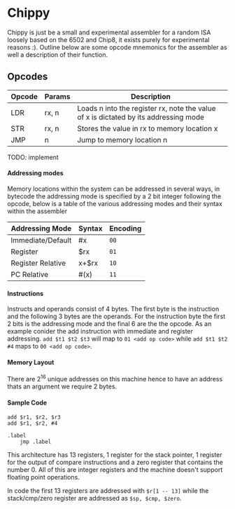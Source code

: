 # Chippy

Chippy is just be a small and experimental assembler for a random ISA loosely based on the 6502 and Chip8, it exists purely for experimental reasons :).
Outline below are some opcode mnemonics for the assembler as well a description of their function. 
## Opcodes
| Opcode | Params | Description |
|  ---   |   ---  |     ---     |
|  LDR   |  rx, n | Loads n into the register rx, note the value of x is dictated by its addressing mode | 
|  STR   |  rx, n | Stores the value in rx to memory location x |
|  JMP   |    n   | Jump to memory location n |

TODO: implement 

#### Addressing modes
Memory locations within the system can be addressed in several ways, in bytecode the addressing mode is specified by a
2 bit integer following the opcode, below is a table of the various addressing modes and their syntax within the assembler  

|  Addressing Mode  | Syntax      | Encoding |
|       ---         |    ---      |   ---    |
| Immediate/Default |    #x       | ```00``` | 
|    Register       |    $rx      | ```01``` |
| Register Relative |    x+$rx    | ```10``` |
|    PC Relative    |   #(x)      | ```11``` |

#### Instructions
Instructs and operands consist of 4 bytes. The first byte is the instruction and the following 3 bytes are the operands. For the instruction byte the first 2 bits is the addressing mode and the final 6 are the the opcode. As an example conider the add instruction with immediate and register addressing.
`add $t1 $t2 $t3` will map to `01 <add op code>` while `add $t1 $t2 #4` maps to `00 <add op code>`.

#### Memory Layout
There are $2^{16}$ unique addresses on this machine hence to have an address thats an argument we require 2 bytes.

#### Sample Code
```x86
add $r1, $r2, $r3
add $r1, $r2, #4

.label
    jmp .label
```
This architecture has 13 registers, 1 register for the stack pointer, 1 register for the output of compare instructions and a zero register that contains the number 0. All of this are integer registers and the machine doesn't support floating point operations.

In code the first 13 registers are addressed with `$r[1 -- 13]` while the stack/cmp/zero register are addressed as `$sp, $cmp, $zero`.